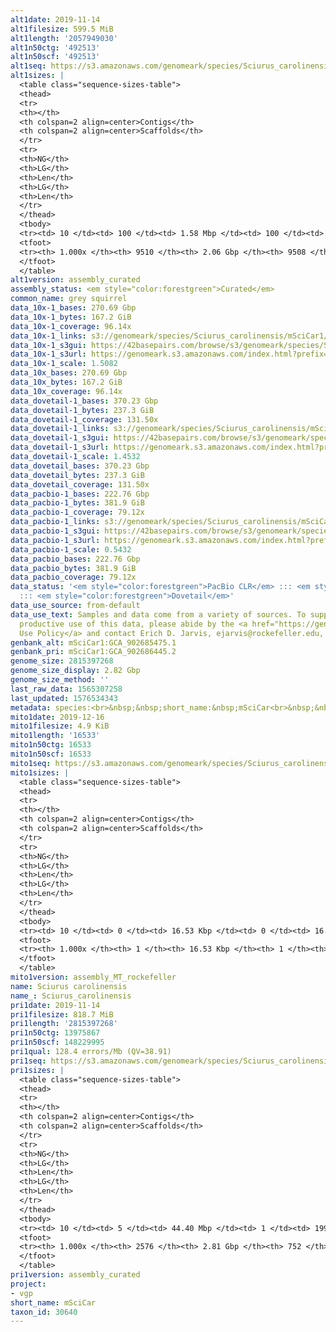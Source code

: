 ```yaml
---
alt1date: 2019-11-14
alt1filesize: 599.5 MiB
alt1length: '2057949030'
alt1n50ctg: '492513'
alt1n50scf: '492513'
alt1seq: https://s3.amazonaws.com/genomeark/species/Sciurus_carolinensis/mSciCar1/assembly_curated/mSciCar1.alt.cur.20191114.fasta.gz
alt1sizes: |
  <table class="sequence-sizes-table">
  <thead>
  <tr>
  <th></th>
  <th colspan=2 align=center>Contigs</th>
  <th colspan=2 align=center>Scaffolds</th>
  </tr>
  <tr>
  <th>NG</th>
  <th>LG</th>
  <th>Len</th>
  <th>LG</th>
  <th>Len</th>
  </tr>
  </thead>
  <tbody>
  <tr><td> 10 </td><td> 100 </td><td> 1.58 Mbp </td><td> 100 </td><td> 1.58 Mbp </td></tr><tr><td> 20 </td><td> 253 </td><td> 1.15 Mbp </td><td> 253 </td><td> 1.15 Mbp </td></tr><tr><td> 30 </td><td> 455 </td><td> 0.88 Mbp </td><td> 455 </td><td> 0.88 Mbp </td></tr><tr><td> 40 </td><td> 725 </td><td> 0.66 Mbp </td><td> 725 </td><td> 0.66 Mbp </td></tr><tr style="background-color:#cccccc;"><td> 50 </td><td> 1081 </td><td> 492.51 Kbp </td><td> 1081 </td><td> 492.51 Kbp </td></tr><tr><td> 60 </td><td> 1579 </td><td> 349.54 Kbp </td><td> 1579 </td><td> 349.58 Kbp </td></tr><tr><td> 70 </td><td> 2328 </td><td> 218.26 Kbp </td><td> 2328 </td><td> 218.33 Kbp </td></tr><tr><td> 80 </td><td> 3509 </td><td> 140.64 Kbp </td><td> 3508 </td><td> 140.64 Kbp </td></tr><tr><td> 90 </td><td> 5377 </td><td> 85.88 Kbp </td><td> 5376 </td><td> 85.91 Kbp </td></tr><tr><td> 100 </td><td> 9509 </td><td> 1.04 Kbp </td><td> 9507 </td><td> 1.04 Kbp </td></tr></tbody>
  <tfoot>
  <tr><th> 1.000x </th><th> 9510 </th><th> 2.06 Gbp </th><th> 9508 </th><th> 2.06 Gbp </th></tr>
  </tfoot>
  </table>
alt1version: assembly_curated
assembly_status: <em style="color:forestgreen">Curated</em>
common_name: grey squirrel
data_10x-1_bases: 270.69 Gbp
data_10x-1_bytes: 167.2 GiB
data_10x-1_coverage: 96.14x
data_10x-1_links: s3://genomeark/species/Sciurus_carolinensis/mSciCar1/genomic_data/10x/<br>
data_10x-1_s3gui: https://42basepairs.com/browse/s3/genomeark/species/Sciurus_carolinensis/mSciCar1/genomic_data/10x/
data_10x-1_s3url: https://genomeark.s3.amazonaws.com/index.html?prefix=species/Sciurus_carolinensis/mSciCar1/genomic_data/10x/
data_10x-1_scale: 1.5082
data_10x_bases: 270.69 Gbp
data_10x_bytes: 167.2 GiB
data_10x_coverage: 96.14x
data_dovetail-1_bases: 370.23 Gbp
data_dovetail-1_bytes: 237.3 GiB
data_dovetail-1_coverage: 131.50x
data_dovetail-1_links: s3://genomeark/species/Sciurus_carolinensis/mSciCar1/genomic_data/dovetail/<br>
data_dovetail-1_s3gui: https://42basepairs.com/browse/s3/genomeark/species/Sciurus_carolinensis/mSciCar1/genomic_data/dovetail/
data_dovetail-1_s3url: https://genomeark.s3.amazonaws.com/index.html?prefix=species/Sciurus_carolinensis/mSciCar1/genomic_data/dovetail/
data_dovetail-1_scale: 1.4532
data_dovetail_bases: 370.23 Gbp
data_dovetail_bytes: 237.3 GiB
data_dovetail_coverage: 131.50x
data_pacbio-1_bases: 222.76 Gbp
data_pacbio-1_bytes: 381.9 GiB
data_pacbio-1_coverage: 79.12x
data_pacbio-1_links: s3://genomeark/species/Sciurus_carolinensis/mSciCar1/genomic_data/pacbio/<br>
data_pacbio-1_s3gui: https://42basepairs.com/browse/s3/genomeark/species/Sciurus_carolinensis/mSciCar1/genomic_data/pacbio/
data_pacbio-1_s3url: https://genomeark.s3.amazonaws.com/index.html?prefix=species/Sciurus_carolinensis/mSciCar1/genomic_data/pacbio/
data_pacbio-1_scale: 0.5432
data_pacbio_bases: 222.76 Gbp
data_pacbio_bytes: 381.9 GiB
data_pacbio_coverage: 79.12x
data_status: '<em style="color:forestgreen">PacBio CLR</em> ::: <em style="color:forestgreen">10x</em>
  ::: <em style="color:forestgreen">Dovetail</em>'
data_use_source: from-default
data_use_text: Samples and data come from a variety of sources. To support fair and
  productive use of this data, please abide by the <a href="https://genome10k.soe.ucsc.edu/data-use-policies/">Data
  Use Policy</a> and contact Erich D. Jarvis, ejarvis@rockefeller.edu, with any questions.
genbank_alt: mSciCar1:GCA_902685475.1
genbank_pri: mSciCar1:GCA_902686445.2
genome_size: 2815397268
genome_size_display: 2.82 Gbp
genome_size_method: ''
last_raw_data: 1565307258
last_updated: 1576534343
metadata: species:<br>&nbsp;&nbsp;short_name:&nbsp;mSciCar<br>&nbsp;&nbsp;name:&nbsp;Sciurus&nbsp;carolinensis<br>&nbsp;&nbsp;taxon_id:&nbsp;30640<br>&nbsp;&nbsp;common_name:&nbsp;grey&nbsp;squirrel<br>&nbsp;&nbsp;order:<br>&nbsp;&nbsp;&nbsp;&nbsp;name:&nbsp;Rodentia<br>&nbsp;&nbsp;family:<br>&nbsp;&nbsp;&nbsp;&nbsp;name:&nbsp;Sciuridae<br>&nbsp;&nbsp;individuals:<br>&nbsp;&nbsp;&nbsp;&nbsp;-&nbsp;short_name:&nbsp;mSciCar1<br>&nbsp;&nbsp;&nbsp;&nbsp;&nbsp;&nbsp;biosample_id:&nbsp;SAMEA994726<br>&nbsp;&nbsp;&nbsp;&nbsp;&nbsp;&nbsp;sex:&nbsp;male<br>&nbsp;&nbsp;genome_size:<br>&nbsp;&nbsp;genome_size_method:<br>&nbsp;&nbsp;project:&nbsp;[&nbsp;vgp&nbsp;]<br>
mito1date: 2019-12-16
mito1filesize: 4.9 KiB
mito1length: '16533'
mito1n50ctg: 16533
mito1n50scf: 16533
mito1seq: https://s3.amazonaws.com/genomeark/species/Sciurus_carolinensis/mSciCar1/assembly_MT_rockefeller/mSciCar1.MT.20191216.fasta.gz
mito1sizes: |
  <table class="sequence-sizes-table">
  <thead>
  <tr>
  <th></th>
  <th colspan=2 align=center>Contigs</th>
  <th colspan=2 align=center>Scaffolds</th>
  </tr>
  <tr>
  <th>NG</th>
  <th>LG</th>
  <th>Len</th>
  <th>LG</th>
  <th>Len</th>
  </tr>
  </thead>
  <tbody>
  <tr><td> 10 </td><td> 0 </td><td> 16.53 Kbp </td><td> 0 </td><td> 16.53 Kbp </td></tr><tr><td> 20 </td><td> 0 </td><td> 16.53 Kbp </td><td> 0 </td><td> 16.53 Kbp </td></tr><tr><td> 30 </td><td> 0 </td><td> 16.53 Kbp </td><td> 0 </td><td> 16.53 Kbp </td></tr><tr><td> 40 </td><td> 0 </td><td> 16.53 Kbp </td><td> 0 </td><td> 16.53 Kbp </td></tr><tr style="background-color:#cccccc;"><td> 50 </td><td> 0 </td><td style="background-color:#ff8888;"> 16.53 Kbp </td><td> 0 </td><td style="background-color:#ff8888;"> 16.53 Kbp </td></tr><tr><td> 60 </td><td> 0 </td><td> 16.53 Kbp </td><td> 0 </td><td> 16.53 Kbp </td></tr><tr><td> 70 </td><td> 0 </td><td> 16.53 Kbp </td><td> 0 </td><td> 16.53 Kbp </td></tr><tr><td> 80 </td><td> 0 </td><td> 16.53 Kbp </td><td> 0 </td><td> 16.53 Kbp </td></tr><tr><td> 90 </td><td> 0 </td><td> 16.53 Kbp </td><td> 0 </td><td> 16.53 Kbp </td></tr><tr><td> 100 </td><td> 0 </td><td> 16.53 Kbp </td><td> 0 </td><td> 16.53 Kbp </td></tr></tbody>
  <tfoot>
  <tr><th> 1.000x </th><th> 1 </th><th> 16.53 Kbp </th><th> 1 </th><th> 16.53 Kbp </th></tr>
  </tfoot>
  </table>
mito1version: assembly_MT_rockefeller
name: Sciurus carolinensis
name_: Sciurus_carolinensis
pri1date: 2019-11-14
pri1filesize: 818.7 MiB
pri1length: '2815397268'
pri1n50ctg: 13975867
pri1n50scf: 148229995
pri1qual: 128.4 errors/Mb (QV=38.91)
pri1seq: https://s3.amazonaws.com/genomeark/species/Sciurus_carolinensis/mSciCar1/assembly_curated/mSciCar1.pri.cur.20191114.fasta.gz
pri1sizes: |
  <table class="sequence-sizes-table">
  <thead>
  <tr>
  <th></th>
  <th colspan=2 align=center>Contigs</th>
  <th colspan=2 align=center>Scaffolds</th>
  </tr>
  <tr>
  <th>NG</th>
  <th>LG</th>
  <th>Len</th>
  <th>LG</th>
  <th>Len</th>
  </tr>
  </thead>
  <tbody>
  <tr><td> 10 </td><td> 5 </td><td> 44.40 Mbp </td><td> 1 </td><td> 199.83 Mbp </td></tr><tr><td> 20 </td><td> 12 </td><td> 35.14 Mbp </td><td> 2 </td><td> 183.55 Mbp </td></tr><tr><td> 30 </td><td> 22 </td><td> 25.19 Mbp </td><td> 4 </td><td> 175.91 Mbp </td></tr><tr><td> 40 </td><td> 34 </td><td> 20.21 Mbp </td><td> 6 </td><td> 154.99 Mbp </td></tr><tr style="background-color:#cccccc;"><td> 50 </td><td> 51 </td><td style="background-color:#88ff88;"> 13.98 Mbp </td><td> 7 </td><td style="background-color:#88ff88;"> 148.23 Mbp </td></tr><tr><td> 60 </td><td> 74 </td><td> 10.81 Mbp </td><td> 9 </td><td> 140.98 Mbp </td></tr><tr><td> 70 </td><td> 106 </td><td> 6.73 Mbp </td><td> 12 </td><td> 118.65 Mbp </td></tr><tr><td> 80 </td><td> 170 </td><td> 2.83 Mbp </td><td> 14 </td><td> 88.65 Mbp </td></tr><tr><td> 90 </td><td> 423 </td><td> 479.98 Kbp </td><td> 19 </td><td> 30.99 Mbp </td></tr><tr><td> 100 </td><td> 2575 </td><td> 3.80 Kbp </td><td> 751 </td><td> 10.39 Kbp </td></tr></tbody>
  <tfoot>
  <tr><th> 1.000x </th><th> 2576 </th><th> 2.81 Gbp </th><th> 752 </th><th> 2.82 Gbp </th></tr>
  </tfoot>
  </table>
pri1version: assembly_curated
project:
- vgp
short_name: mSciCar
taxon_id: 30640
---
```

